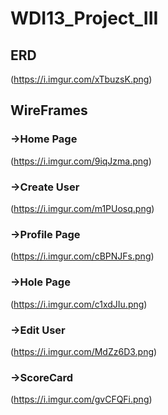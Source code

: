 # WDI13_Project_III

## ERD

(https://i.imgur.com/xTbuzsK.png)

## WireFrames 

### ->Home Page
(https://i.imgur.com/9iqJzma.png)

### ->Create User
(https://i.imgur.com/m1PUosq.png)

### ->Profile Page
(https://i.imgur.com/cBPNJFs.png)

### ->Hole Page 
(https://i.imgur.com/c1xdJIu.png)

### ->Edit User 
(https://i.imgur.com/MdZz6D3.png)

### ->ScoreCard 
(https://i.imgur.com/gvCFQFi.png)